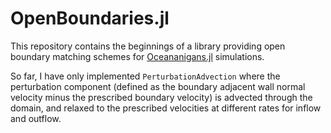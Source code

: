 # OpenBoundaries.jl

This repository contains the beginnings of a library providing open boundary matching schemes for [Oceananigans.jl](https://github.com/CliMA/Oceananigans.jl) simulations.

So far, I have only implemented `PerturbationAdvection` where the perturbation component (defined as the boundary adjacent wall normal velocity minus the prescribed boundary velocity) is advected through the domain, and relaxed to the prescribed velocities at different rates for inflow and outflow.